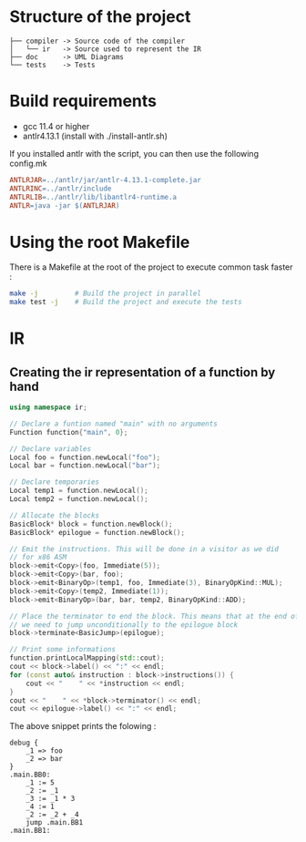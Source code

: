 # Structure of the project

```
├── compiler -> Source code of the compiler
│   └── ir   -> Source used to represent the IR
├── doc      -> UML Diagrams
└── tests    -> Tests
```

# Build requirements

- gcc 11.4 or higher
- antlr4.13.1 (install with ./install-antlr.sh)

If you installed antlr with the script, you can then use the following config.mk
```Makefile
ANTLRJAR=../antlr/jar/antlr-4.13.1-complete.jar
ANTLRINC=../antlr/include
ANTLRLIB=../antlr/lib/libantlr4-runtime.a
ANTLR=java -jar $(ANTLRJAR)
```

# Using the root Makefile

There is a Makefile at the root of the project to execute common task faster :

```bash
make -j         # Build the project in parallel
make test -j    # Build the project and execute the tests
```

# IR

## Creating the ir representation of a function by hand

```c++
using namespace ir;

// Declare a funtion named "main" with no arguments
Function function{"main", 0};

// Declare variables
Local foo = function.newLocal("foo");
Local bar = function.newLocal("bar");

// Declare temporaries
Local temp1 = function.newLocal();
Local temp2 = function.newLocal();

// Allocate the blocks
BasicBlock* block = function.newBlock();
BasicBlock* epilogue = function.newBlock();

// Emit the instructions. This will be done in a visitor as we did
// for x86 ASM
block->emit<Copy>(foo, Immediate(5));
block->emit<Copy>(bar, foo);
block->emit<BinaryOp>(temp1, foo, Immediate(3), BinaryOpKind::MUL);
block->emit<Copy>(temp2, Immediate(1));
block->emit<BinaryOp>(bar, bar, temp2, BinaryOpKind::ADD);

// Place the terminator to end the block. This means that at the end of the block
// we need to jump unconditionally to the epilogue block
block->terminate<BasicJump>(epilogue);

// Print some informations
function.printLocalMapping(std::cout);
cout << block->label() << ":" << endl;
for (const auto& instruction : block->instructions()) {
    cout << "    " << *instruction << endl;
}
cout << "    " << *block->terminator() << endl;
cout << epilogue->label() << ":" << endl;
```

The above snippet prints the folowing :

```
debug {
    _1 => foo
    _2 => bar
}
.main.BB0:
    _1 := 5
    _2 := _1
    _3 := _1 * 3
    _4 := 1
    _2 := _2 + _4
    jump .main.BB1
.main.BB1:
```
